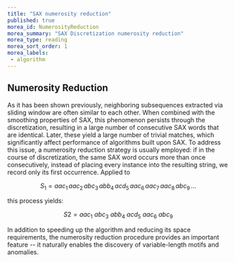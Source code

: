 ```yaml
---
title: "SAX numerosity reduction"
published: true
morea_id: NumerosityReduction
morea_summary: "SAX Discretization numerosity reduction"
morea_type: reading
morea_sort_order: 1
morea_labels:
 - algorithm
---
```

## Numerosity Reduction

As it has been shown previously, neighboring subsequences extracted via sliding window are often similar to each other. When combined with the smoothing properties of SAX, this phenomenon persists through the discretization, resulting in a large number of consecutive SAX words that are identical. Later, these yield a large number of trivial matches, which significantly affect performance of algorithms built upon SAX. To address this issue, a numerosity reduction strategy is usually employed: if in the course of discretization, the same SAX word occurs more than once consecutively, instead of placing every instance into the resulting string, we record only its first occurrence. Applied to

$$ S_{1}= aac_{1}\, aac_{2}\, abc_{3}\, abb_{4}\, acd_{5}\, aac_{6}\, aac_{7}\, aac_{8}\, abc_{9}\, \dots $$

this process yields:

$$ S2 = \textit{aac}_{1}~ \textit{abc}_{3}~ \textit{abb}_{4}~ \textit{acd}_{5}~ \textit{aac}_{6}~ \textit{abc}_{9} $$

In addition to speeding up the algorithm and reducing its space requirements, the numerosity reduction procedure provides an important feature -- it naturally enables the discovery of variable-length motifs and anomalies. 